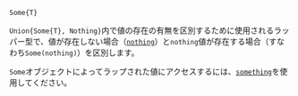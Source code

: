 ```
Some{T}
```

`Union{Some{T}, Nothing}`内で値の存在の有無を区別するために使用されるラッパー型で、値が存在しない場合（[`nothing`](@ref)）と`nothing`値が存在する場合（すなわち`Some(nothing)`）を区別します。

`Some`オブジェクトによってラップされた値にアクセスするには、[`something`](@ref)を使用してください。
